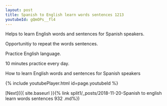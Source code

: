 ```yaml
---
layout: post
title: Spanish to English learn words sentences 1213 
youtubeId: gQmOPs__fl4
---
```

 
 
Helps to learn English words and sentences for Spanish speakers.

Opportunitiy to repeat the words sentences. 

Practice English language. 
 
10 minutes practice every day. 
 
How to learn English words and sentences for Spanish speakers 
 
{% include youtubePlayer.html id=page.youtubeId %}
 
 
[Next]({{ site.baseurl }}{% link  split1/_posts/2018-11-20-Spanish to english learn words sentences 932 .md%})
 
